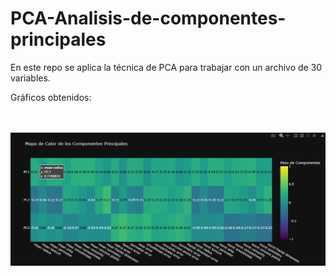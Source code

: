# PCA-Analisis-de-componentes-principales
En este repo se aplica la técnica de PCA para trabajar con un archivo de 30 variables.


Gráficos obtenidos:

<br><br>
![](https://github.com/rprestupa/PCA-Analisis-de-componentes-principales/blob/main/images/mapa%20de%20calor%20-%20componentes.png)
<br><br>
